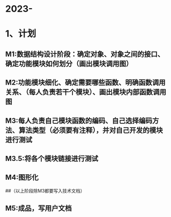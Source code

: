 # 2023-
# 1、计划
## M1:数据结构设计阶段：确定对象、对象之间的接口、确定功能模块如何划分（画出模块调用图）
## M2:功能模块细化、确定需要哪些函数、明确函数调用关系、（每人负责若干个模块）、画出模块内部函数调用图
## M3:每人负责自己模块函数的编码、自己选择编码方法、算法类型（必须要有注释），并对自己开发的模块进行测试
## M3.5:将各个模块链接进行测试 
## M4:图形化
##（以上阶段除M3都要写入技术文档）
## M5:成品，写用户文档
